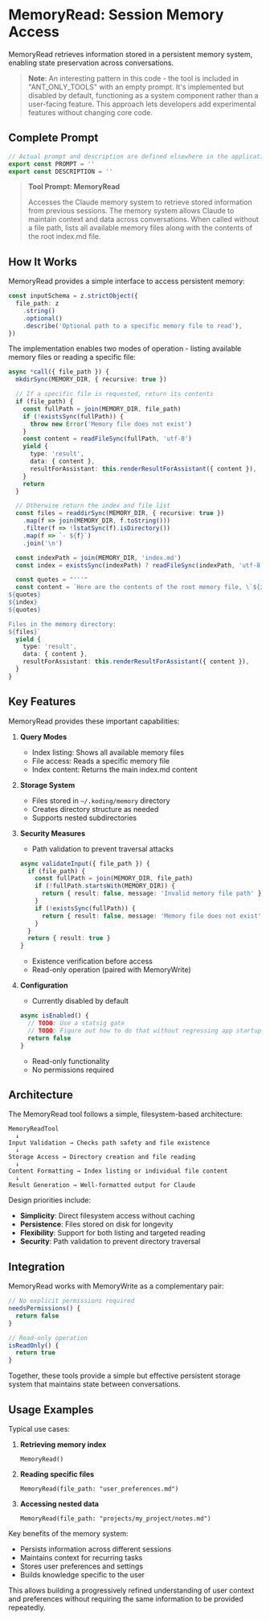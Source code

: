 # MemoryRead: Session Memory Access

MemoryRead retrieves information stored in a persistent memory system, enabling state preservation across conversations.

> **Note**: An interesting pattern in this code - the tool is included in "ANT_ONLY_TOOLS" with an empty prompt. It's implemented but disabled by default, functioning as a system component rather than a user-facing feature. This approach lets developers add experimental features without changing core code.

## Complete Prompt

```typescript
// Actual prompt and description are defined elsewhere in the application
export const PROMPT = ''
export const DESCRIPTION = ''
```

> **Tool Prompt: MemoryRead**
>
> Accesses the Claude memory system to retrieve stored information from previous sessions. The memory system allows Claude to maintain context and data across conversations. When called without a file path, lists all available memory files along with the contents of the root index.md file.

## How It Works

MemoryRead provides a simple interface to access persistent memory:

```typescript
const inputSchema = z.strictObject({
  file_path: z
    .string()
    .optional()
    .describe('Optional path to a specific memory file to read'),
})
```

The implementation enables two modes of operation - listing available memory files or reading a specific file:

```typescript
async *call({ file_path }) {
  mkdirSync(MEMORY_DIR, { recursive: true })

  // If a specific file is requested, return its contents
  if (file_path) {
    const fullPath = join(MEMORY_DIR, file_path)
    if (!existsSync(fullPath)) {
      throw new Error('Memory file does not exist')
    }
    const content = readFileSync(fullPath, 'utf-8')
    yield {
      type: 'result',
      data: { content },
      resultForAssistant: this.renderResultForAssistant({ content }),
    }
    return
  }

  // Otherwise return the index and file list
  const files = readdirSync(MEMORY_DIR, { recursive: true })
    .map(f => join(MEMORY_DIR, f.toString()))
    .filter(f => !lstatSync(f).isDirectory())
    .map(f => `- ${f}`)
    .join('\n')

  const indexPath = join(MEMORY_DIR, 'index.md')
  const index = existsSync(indexPath) ? readFileSync(indexPath, 'utf-8') : ''

  const quotes = "'''"
  const content = `Here are the contents of the root memory file, \`${indexPath}\`:
${quotes}
${index}
${quotes}

Files in the memory directory:
${files}`
  yield {
    type: 'result',
    data: { content },
    resultForAssistant: this.renderResultForAssistant({ content }),
  }
}
```

## Key Features

MemoryRead provides these important capabilities:

1. **Query Modes**
   - Index listing: Shows all available memory files
   - File access: Reads a specific memory file
   - Index content: Returns the main index.md content

2. **Storage System**
   - Files stored in `~/.koding/memory` directory
   - Creates directory structure as needed
   - Supports nested subdirectories

3. **Security Measures**
   - Path validation to prevent traversal attacks
   ```typescript
   async validateInput({ file_path }) {
     if (file_path) {
       const fullPath = join(MEMORY_DIR, file_path)
       if (!fullPath.startsWith(MEMORY_DIR)) {
         return { result: false, message: 'Invalid memory file path' }
       }
       if (!existsSync(fullPath)) {
         return { result: false, message: 'Memory file does not exist' }
       }
     }
     return { result: true }
   }
   ```
   - Existence verification before access
   - Read-only operation (paired with MemoryWrite)

4. **Configuration**
   - Currently disabled by default
   ```typescript
   async isEnabled() {
     // TODO: Use a statsig gate
     // TODO: Figure out how to do that without regressing app startup perf
     return false
   }
   ```
   - Read-only functionality
   - No permissions required

## Architecture

The MemoryRead tool follows a simple, filesystem-based architecture:

```
MemoryReadTool
  ↓
Input Validation → Checks path safety and file existence
  ↓
Storage Access → Directory creation and file reading
  ↓
Content Formatting → Index listing or individual file content
  ↓
Result Generation → Well-formatted output for Claude
```

Design priorities include:
- **Simplicity**: Direct filesystem access without caching
- **Persistence**: Files stored on disk for longevity
- **Flexibility**: Support for both listing and targeted reading
- **Security**: Path validation to prevent directory traversal

## Integration

MemoryRead works with MemoryWrite as a complementary pair:

```typescript
// No explicit permissions required
needsPermissions() {
  return false
}

// Read-only operation
isReadOnly() {
  return true
}
```

Together, these tools provide a simple but effective persistent storage system that maintains state between conversations.

## Usage Examples

Typical use cases:

1. **Retrieving memory index**
   ```
   MemoryRead()
   ```

2. **Reading specific files**
   ```
   MemoryRead(file_path: "user_preferences.md")
   ```

3. **Accessing nested data**
   ```
   MemoryRead(file_path: "projects/my_project/notes.md")
   ```

Key benefits of the memory system:
- Persists information across different sessions
- Maintains context for recurring tasks
- Stores user preferences and settings
- Builds knowledge specific to the user

This allows building a progressively refined understanding of user context and preferences without requiring the same information to be provided repeatedly.

